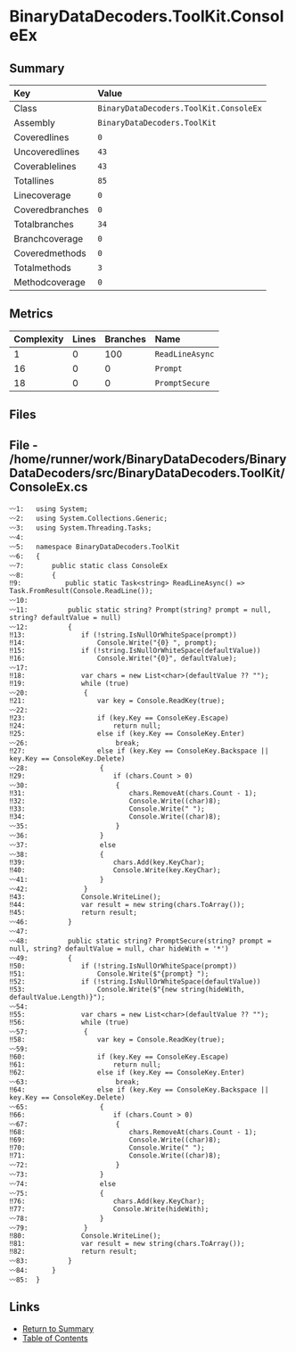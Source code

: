 ﻿# BinaryDataDecoders.ToolKit.ConsoleEx

## Summary

| Key             | Value                                  |
| :-------------- | :------------------------------------- |
| Class           | `BinaryDataDecoders.ToolKit.ConsoleEx` |
| Assembly        | `BinaryDataDecoders.ToolKit`           |
| Coveredlines    | `0`                                    |
| Uncoveredlines  | `43`                                   |
| Coverablelines  | `43`                                   |
| Totallines      | `85`                                   |
| Linecoverage    | `0`                                    |
| Coveredbranches | `0`                                    |
| Totalbranches   | `34`                                   |
| Branchcoverage  | `0`                                    |
| Coveredmethods  | `0`                                    |
| Totalmethods    | `3`                                    |
| Methodcoverage  | `0`                                    |

## Metrics

| Complexity | Lines | Branches | Name            |
| :--------- | :---- | :------- | :-------------- |
| 1          | 0     | 100      | `ReadLineAsync` |
| 16         | 0     | 0        | `Prompt`        |
| 18         | 0     | 0        | `PromptSecure`  |

## Files

## File - /home/runner/work/BinaryDataDecoders/BinaryDataDecoders/src/BinaryDataDecoders.ToolKit/ConsoleEx.cs

```CSharp
〰1:   using System;
〰2:   using System.Collections.Generic;
〰3:   using System.Threading.Tasks;
〰4:   
〰5:   namespace BinaryDataDecoders.ToolKit
〰6:   {
〰7:       public static class ConsoleEx
〰8:       {
‼9:           public static Task<string> ReadLineAsync() => Task.FromResult(Console.ReadLine());
〰10:  
〰11:          public static string? Prompt(string? prompt = null, string? defaultValue = null)
〰12:          {
‼13:              if (!string.IsNullOrWhiteSpace(prompt))
‼14:                  Console.Write("{0} ", prompt);
‼15:              if (!string.IsNullOrWhiteSpace(defaultValue))
‼16:                  Console.Write("{0}", defaultValue);
〰17:  
‼18:              var chars = new List<char>(defaultValue ?? "");
‼19:              while (true)
〰20:              {
‼21:                  var key = Console.ReadKey(true);
〰22:  
‼23:                  if (key.Key == ConsoleKey.Escape)
‼24:                      return null;
‼25:                  else if (key.Key == ConsoleKey.Enter)
〰26:                      break;
‼27:                  else if (key.Key == ConsoleKey.Backspace || key.Key == ConsoleKey.Delete)
〰28:                  {
‼29:                      if (chars.Count > 0)
〰30:                      {
‼31:                          chars.RemoveAt(chars.Count - 1);
‼32:                          Console.Write((char)8);
‼33:                          Console.Write(" ");
‼34:                          Console.Write((char)8);
〰35:                      }
〰36:                  }
〰37:                  else
〰38:                  {
‼39:                      chars.Add(key.KeyChar);
‼40:                      Console.Write(key.KeyChar);
〰41:                  }
〰42:              }
‼43:              Console.WriteLine();
‼44:              var result = new string(chars.ToArray());
‼45:              return result;
〰46:          }
〰47:  
〰48:          public static string? PromptSecure(string? prompt = null, string? defaultValue = null, char hideWith = '*')
〰49:          {
‼50:              if (!string.IsNullOrWhiteSpace(prompt))
‼51:                  Console.Write($"{prompt} ");
‼52:              if (!string.IsNullOrWhiteSpace(defaultValue))
‼53:                  Console.Write($"{new string(hideWith, defaultValue.Length)}");
〰54:  
‼55:              var chars = new List<char>(defaultValue ?? "");
‼56:              while (true)
〰57:              {
‼58:                  var key = Console.ReadKey(true);
〰59:  
‼60:                  if (key.Key == ConsoleKey.Escape)
‼61:                      return null;
‼62:                  else if (key.Key == ConsoleKey.Enter)
〰63:                      break;
‼64:                  else if (key.Key == ConsoleKey.Backspace || key.Key == ConsoleKey.Delete)
〰65:                  {
‼66:                      if (chars.Count > 0)
〰67:                      {
‼68:                          chars.RemoveAt(chars.Count - 1);
‼69:                          Console.Write((char)8);
‼70:                          Console.Write(" ");
‼71:                          Console.Write((char)8);
〰72:                      }
〰73:                  }
〰74:                  else
〰75:                  {
‼76:                      chars.Add(key.KeyChar);
‼77:                      Console.Write(hideWith);
〰78:                  }
〰79:              }
‼80:              Console.WriteLine();
‼81:              var result = new string(chars.ToArray());
‼82:              return result;
〰83:          }
〰84:      }
〰85:  }
```

## Links

* [Return to Summary](Summary.md)
* [Table of Contents](../TOC.md)

